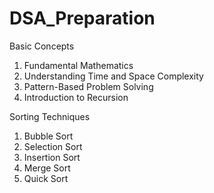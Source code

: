 # DSA_Preparation

Basic Concepts
  1. Fundamental Mathematics  
  2. Understanding Time and Space Complexity  
  3. Pattern-Based Problem Solving  
  4. Introduction to Recursion  

Sorting Techniques
  1. Bubble Sort  
  2. Selection Sort  
  3. Insertion Sort  
  4. Merge Sort  
  5. Quick Sort  
